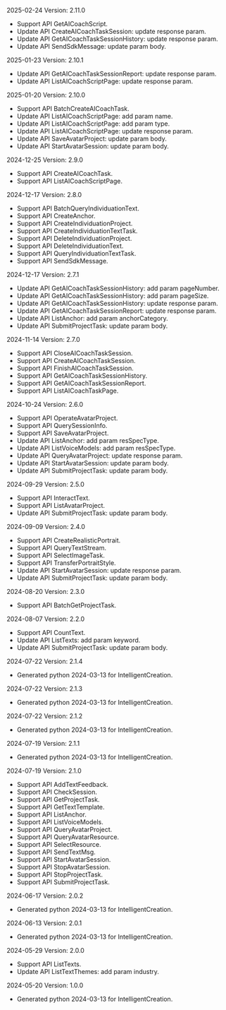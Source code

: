 2025-02-24 Version: 2.11.0
- Support API GetAICoachScript.
- Update API CreateAICoachTaskSession: update response param.
- Update API GetAICoachTaskSessionHistory: update response param.
- Update API SendSdkMessage: update param body.


2025-01-23 Version: 2.10.1
- Update API GetAICoachTaskSessionReport: update response param.
- Update API ListAICoachScriptPage: update response param.


2025-01-20 Version: 2.10.0
- Support API BatchCreateAICoachTask.
- Update API ListAICoachScriptPage: add param name.
- Update API ListAICoachScriptPage: add param type.
- Update API ListAICoachScriptPage: update response param.
- Update API SaveAvatarProject: update param body.
- Update API StartAvatarSession: update param body.


2024-12-25 Version: 2.9.0
- Support API CreateAICoachTask.
- Support API ListAICoachScriptPage.


2024-12-17 Version: 2.8.0
- Support API BatchQueryIndividuationText.
- Support API CreateAnchor.
- Support API CreateIndividuationProject.
- Support API CreateIndividuationTextTask.
- Support API DeleteIndividuationProject.
- Support API DeleteIndividuationText.
- Support API QueryIndividuationTextTask.
- Support API SendSdkMessage.


2024-12-17 Version: 2.7.1
- Update API GetAICoachTaskSessionHistory: add param pageNumber.
- Update API GetAICoachTaskSessionHistory: add param pageSize.
- Update API GetAICoachTaskSessionHistory: update response param.
- Update API GetAICoachTaskSessionReport: update response param.
- Update API ListAnchor: add param anchorCategory.
- Update API SubmitProjectTask: update param body.


2024-11-14 Version: 2.7.0
- Support API CloseAICoachTaskSession.
- Support API CreateAICoachTaskSession.
- Support API FinishAICoachTaskSession.
- Support API GetAICoachTaskSessionHistory.
- Support API GetAICoachTaskSessionReport.
- Support API ListAICoachTaskPage.


2024-10-24 Version: 2.6.0
- Support API OperateAvatarProject.
- Support API QuerySessionInfo.
- Support API SaveAvatarProject.
- Update API ListAnchor: add param resSpecType.
- Update API ListVoiceModels: add param resSpecType.
- Update API QueryAvatarProject: update response param.
- Update API StartAvatarSession: update param body.
- Update API SubmitProjectTask: update param body.


2024-09-29 Version: 2.5.0
- Support API InteractText.
- Support API ListAvatarProject.
- Update API SubmitProjectTask: update param body.


2024-09-09 Version: 2.4.0
- Support API CreateRealisticPortrait.
- Support API QueryTextStream.
- Support API SelectImageTask.
- Support API TransferPortraitStyle.
- Update API StartAvatarSession: update response param.
- Update API SubmitProjectTask: update param body.


2024-08-20 Version: 2.3.0
- Support API BatchGetProjectTask.


2024-08-07 Version: 2.2.0
- Support API CountText.
- Update API ListTexts: add param keyword.
- Update API SubmitProjectTask: update param body.


2024-07-22 Version: 2.1.4
- Generated python 2024-03-13 for IntelligentCreation.

2024-07-22 Version: 2.1.3
- Generated python 2024-03-13 for IntelligentCreation.

2024-07-22 Version: 2.1.2
- Generated python 2024-03-13 for IntelligentCreation.

2024-07-19 Version: 2.1.1
- Generated python 2024-03-13 for IntelligentCreation.

2024-07-19 Version: 2.1.0
- Support API AddTextFeedback.
- Support API CheckSession.
- Support API GetProjectTask.
- Support API GetTextTemplate.
- Support API ListAnchor.
- Support API ListVoiceModels.
- Support API QueryAvatarProject.
- Support API QueryAvatarResource.
- Support API SelectResource.
- Support API SendTextMsg.
- Support API StartAvatarSession.
- Support API StopAvatarSession.
- Support API StopProjectTask.
- Support API SubmitProjectTask.


2024-06-17 Version: 2.0.2
- Generated python 2024-03-13 for IntelligentCreation.

2024-06-13 Version: 2.0.1
- Generated python 2024-03-13 for IntelligentCreation.

2024-05-29 Version: 2.0.0
- Support API ListTexts.
- Update API ListTextThemes: add param industry.


2024-05-20 Version: 1.0.0
- Generated python 2024-03-13 for IntelligentCreation.

